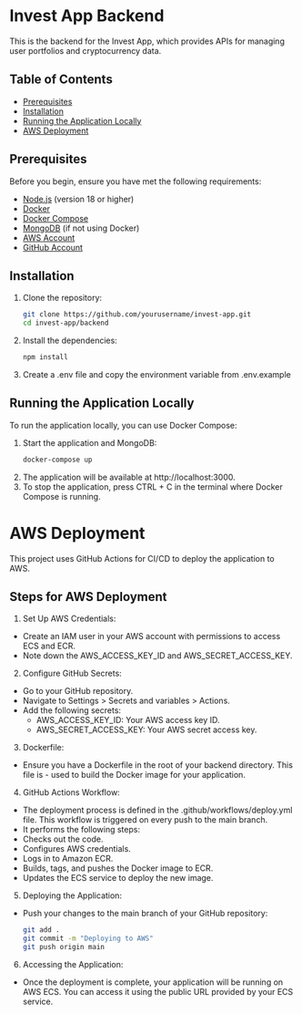 # Invest App Backend

This is the backend for the Invest App, which provides APIs for managing user portfolios and cryptocurrency data.

## Table of Contents
- [Prerequisites](#prerequisites)
- [Installation](#installation)
- [Running the Application Locally](#running-the-application-locally)
- [AWS Deployment](#aws-deployment)

## Prerequisites

Before you begin, ensure you have met the following requirements:
- [Node.js](https://nodejs.org/) (version 18 or higher)
- [Docker](https://www.docker.com/get-started)
- [Docker Compose](https://docs.docker.com/compose/install/)
- [MongoDB](https://www.mongodb.com/try/download/community) (if not using Docker)
- [AWS Account](https://aws.amazon.com/)
- [GitHub Account](https://github.com/)

## Installation

1. Clone the repository:
   ```bash
   git clone https://github.com/yourusername/invest-app.git
   cd invest-app/backend
2. Install the dependencies:
    ```bash
    npm install
3. Create a .env file and copy the environment variable from .env.example

## Running the Application Locally
To run the application locally, you can use Docker Compose:

1. Start the application and MongoDB:
    ```bash 
    docker-compose up
2. The application will be available at http://localhost:3000.
3. To stop the application, press CTRL + C in the terminal where Docker Compose is running.

# AWS Deployment
This project uses GitHub Actions for CI/CD to deploy the application to AWS.

## Steps for AWS Deployment
1. Set Up AWS Credentials:
- Create an IAM user in your AWS account with permissions to access ECS and ECR.
- Note down the AWS_ACCESS_KEY_ID and AWS_SECRET_ACCESS_KEY.
2. Configure GitHub Secrets:
- Go to your GitHub repository.
- Navigate to Settings > Secrets and variables > Actions.
- Add the following secrets:
  - AWS_ACCESS_KEY_ID: Your AWS access key ID.
  - AWS_SECRET_ACCESS_KEY: Your AWS secret access key.
3. Dockerfile:
- Ensure you have a Dockerfile in the root of your backend directory. This file is - used to build the Docker image for your application.
4. GitHub Actions Workflow:
- The deployment process is defined in the .github/workflows/deploy.yml file. This workflow is triggered on every push to the main branch.
- It performs the following steps:
 - Checks out the code.
 - Configures AWS credentials.
 - Logs in to Amazon ECR.
 - Builds, tags, and pushes the Docker image to ECR.
 - Updates the ECS service to deploy the new image.
5. Deploying the Application:
- Push your changes to the main branch of your GitHub repository:
    ```bash 
    git add .
    git commit -m "Deploying to AWS"
    git push origin main
6. Accessing the Application:
- Once the deployment is complete, your application will be running on AWS ECS. You can access it using the public URL provided by your ECS service.